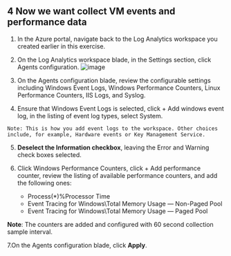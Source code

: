 ## 4 Now we want collect VM events and performance data



1. In the Azure portal, navigate back to the Log Analytics workspace you created earlier in this exercise.

2. On the Log Analytics workspace blade, in the Settings section, click Agents configuration.
![image](https://user-images.githubusercontent.com/5245744/160145569-cda72f34-60d5-4a74-b6ea-9ceef1262a04.png)

3. On the Agents configuration blade, review the configurable settings including Windows Event Logs, Windows Performance Counters, Linux Performance Counters, IIS Logs, and Syslog.

4. Ensure that Windows Event Logs is selected, click + Add windows event log, in the listing of event log types, select System.

>

    Note: This is how you add event logs to the workspace. Other choices include, for example, Hardware events or Key Management Service.



5. **Deselect the Information checkbox**, leaving the Error and Warning check boxes selected.

6. Click Windows Performance Counters, click + Add performance counter, review the listing of available performance counters, and add the following ones:


    * Process(*)\%Processor Time
    * Event Tracing for Windows\Total Memory Usage — Non-Paged Pool
    * Event Tracing for Windows\Total Memory Usage — Paged Pool

>
**Note**: The counters are added and configured with 60 second collection sample interval.


7.On the Agents configuration blade, click **Apply**.
